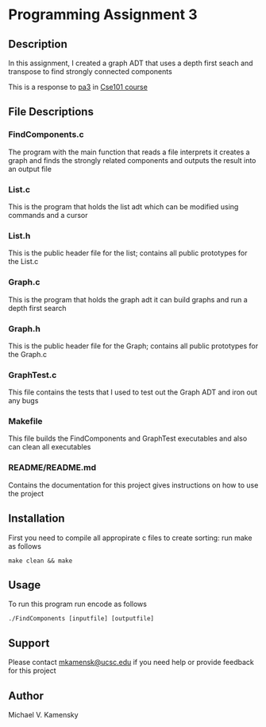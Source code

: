 # Programming Assignment 3

## Description
In this assignment, I created a graph ADT that uses a depth first seach and transpose to find strongly connected components

This is a response to [pa3](https://people.ucsc.edu/~ptantalo/cse101/Spring23/pa3.pdf) in [Cse101 course](https://people.ucsc.edu/~ptantalo/cse101/Spring23/)

## File Descriptions

### FindComponents.c
The program with the main function that reads a file interprets it creates a graph and finds the strongly related components and outputs the result into an output file

### List.c
This is the program that holds the list adt which can be modified using commands and a cursor

### List.h
This is the public header file for the list; contains all public prototypes for the List.c

### Graph.c
This is the program that holds the graph adt it can build graphs and run a depth first search

### Graph.h
This is the public header file for the Graph; contains all public prototypes for the Graph.c

### GraphTest.c
This file contains the tests that I used to test out the Graph ADT and iron out any bugs

### Makefile
This file builds the FindComponents and GraphTest executables and also can clean all executables

### README/README.md
Contains the documentation for this project gives instructions on how to use the project

## Installation
First you need to compile all appropirate c files to create sorting: run make as follows
```
make clean && make
```

## Usage
To run this program run encode as follows
```
./FindComponents [inputfile] [outputfile]
```


## Support
Please contact mkamensk@ucsc.edu if you need help or provide feedback for this project


## Author
Michael V. Kamensky
